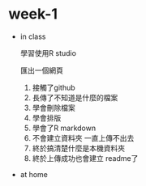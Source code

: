 # week-1

* in class

  學習使用R studio

  匯出一個網頁

   1. 接觸了github
   2. 長傳了不知道是什麼的檔案
   3. 學會刪除檔案
   4. 學會排版
   5. 學會了R markdown
   6. 不會建立資料夾 一直上傳不出去
   7. 終於搞清楚什麼是本機資料夾
   8. 終於上傳成功也會建立 readme了
  
* at home
